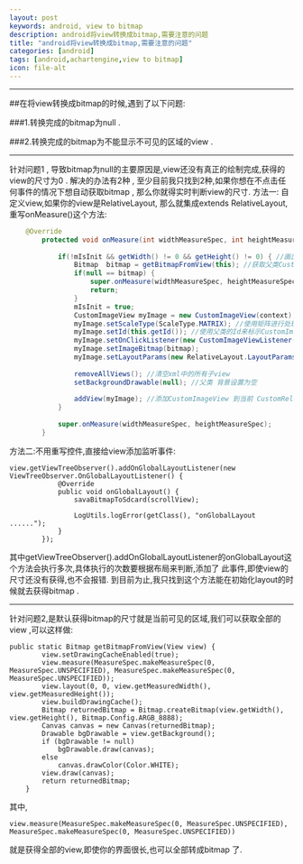 ```yaml
---
layout: post
keywords: android, view to bitmap 
description: android将view转换成bitmap,需要注意的问题
title: "android将view转换成bitmap,需要注意的问题"
categories: [android]
tags: [android,achartengine,view to bitmap]
icon: file-alt
---
```


-----------------------------------------------------
##在将view转换成bitmap的时候,遇到了以下问题:

###1.转换完成的bitmap为null .

###2.转换完成的bitmap为不能显示不可见的区域的view .

--------------------------------------------------



针对问题1 , 导致bitmap为null的主要原因是,view还没有真正的绘制完成,获得的view的尺寸为0 .
解决的办法有2种 , 至少目前我只找到2种,如果你想在不点击任何事件的情况下想自动获取bitmap , 那么你就得实时判断view的尺寸.
方法一: 自定义view,如果你的view是RelativeLayout, 那么就集成extends RelativeLayout,重写onMeasure()这个方法:

```java
	@Override
		protected void onMeasure(int widthMeasureSpec, int heightMeasureSpec) {
			
			if(!mIsInit && getWidth() != 0 && getHeight() != 0) { //画出来了
				Bitmap  bitmap = getBitmapFromView(this); //获取父类CustomRelativeLayout对应的Bitmap
				if(null == bitmap) {
					super.onMeasure(widthMeasureSpec, heightMeasureSpec);
					return;
				}
				mIsInit = true;
				CustomImageView myImage = new CustomImageView(context);
				myImage.setScaleType(ScaleType.MATRIX); //使用矩阵进行处理Bitmap
				myImage.setId(this.getId()); //使用父类的Id来标示CustomImageView
				myImage.setOnClickListener(new CustomImageViewListener(context)); //按键事件监听器
				myImage.setImageBitmap(bitmap);
				myImage.setLayoutParams(new RelativeLayout.LayoutParams(LayoutParams.MATCH_PARENT, LayoutParams.MATCH_PARENT));
				
				removeAllViews(); //清空xml中的所有子view
				setBackgroundDrawable(null); //父类 背景设置为空
				
				addView(myImage); //添加CustomImageView 到当前 CustomRelativeLayout
			}
		
			super.onMeasure(widthMeasureSpec, heightMeasureSpec);
		}
```
	
方法二:不用重写控件,直接给view添加监听事件:

	view.getViewTreeObserver().addOnGlobalLayoutListener(new ViewTreeObserver.OnGlobalLayoutListener() {
				@Override
				public void onGlobalLayout() {
					savaBitmapToSdcard(scrollView);

					LogUtils.logError(getClass(), "onGlobalLayout ......");
				}
			});

其中getViewTreeObserver().addOnGlobalLayoutListener的onGlobalLayout这个方法会执行多次,具体执行的次数要根据布局来判断,添加了
此事件,即使view的尺寸还没有获得,也不会报错. 到目前为止,我只找到这个方法能在初始化layout的时候就去获得bitmap .

---------------------------------------

针对问题2,是默认获得bitmap的尺寸就是当前可见的区域,我们可以获取全部的view ,可以这样做:

	public static Bitmap getBitmapFromView(View view) {
			view.setDrawingCacheEnabled(true);
			view.measure(MeasureSpec.makeMeasureSpec(0, MeasureSpec.UNSPECIFIED), MeasureSpec.makeMeasureSpec(0, MeasureSpec.UNSPECIFIED));
			view.layout(0, 0, view.getMeasuredWidth(), view.getMeasuredHeight());
			view.buildDrawingCache();
			Bitmap returnedBitmap = Bitmap.createBitmap(view.getWidth(), view.getHeight(), Bitmap.Config.ARGB_8888);
			Canvas canvas = new Canvas(returnedBitmap);
			Drawable bgDrawable = view.getBackground();
			if (bgDrawable != null)
				bgDrawable.draw(canvas);
			else
				canvas.drawColor(Color.WHITE);
			view.draw(canvas);
			return returnedBitmap;
		}

其中,

    view.measure(MeasureSpec.makeMeasureSpec(0, MeasureSpec.UNSPECIFIED), MeasureSpec.makeMeasureSpec(0, MeasureSpec.UNSPECIFIED))

就是获得全部的view,即使你的界面很长,也可以全部转成bitmap 了.
